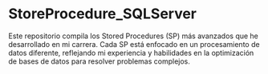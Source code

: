 # StoreProcedure_SQLServer
Este repositorio compila los Stored Procedures (SP) más avanzados que he desarrollado en mi carrera. Cada SP está enfocado en un procesamiento de datos diferente, reflejando mi experiencia y habilidades en la optimización de bases de datos para resolver problemas complejos.
